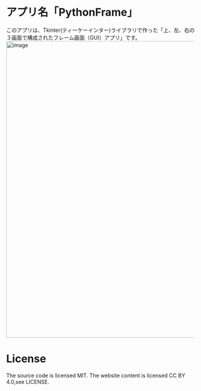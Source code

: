 # アプリ名「PythonFrame」
このアプリは、Tkinter(ティーケーインター)ライブラリで作った「上、左、右の３画面で構成されたフレーム画面（GUI）アプリ」です。
<img width="1190" height="790" alt="image" src="https://github.com/user-attachments/assets/adf4727e-5d1f-401d-8414-524ebfdca2a9" />



# License
The source code is licensed MIT. The website content is licensed CC BY 4.0,see LICENSE.

